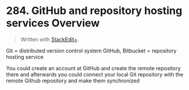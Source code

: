 # 284. GitHub and repository hosting services Overview


> Written with [StackEdit+](https://stackedit.net/).


Git = distributed version control system
GitHub, Bitbucket = repository hosting service

You could create an account at GitHub and create the remote repository there and afterwards you could connect your local Git repository  with the remote Github repository and make them synchronized


<!--stackedit_data:
eyJoaXN0b3J5IjpbLTQxNTM1NjgxOV19
-->